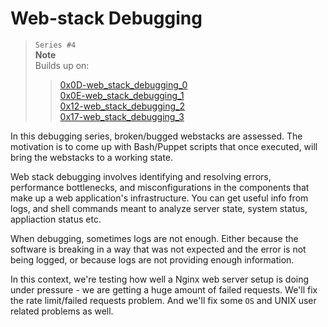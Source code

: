 # Web-stack Debugging

> `Series #4`  
> **Note**  
> Builds up on:  
>> [0x0D-web_stack_debugging_0](../0x0D-web_stack_debugging_0)  
>> [0x0E-web_stack_debugging_1](../0x0E-web_stack_debugging_1)  
>> [0x12-web_stack_debugging_2](../0x12-web_stack_debugging_2)  
>> [0x17-web_stack_debugging_3](../0x17-web_stack_debugging_3)  


In this debugging series, broken/bugged webstacks are assessed. The motivation is to come up with Bash/Puppet scripts that once executed, will bring the webstacks to a working state.

Web stack debugging involves identifying and resolving errors, performance bottlenecks, and misconfigurations in the components that make up a web application's infrastructure. You can get useful info from logs, and shell commands meant to analyze server state, system status, appliaction status etc.

When debugging, sometimes logs are not enough. Either because the software is breaking in a way that was not expected and the error is not being logged, or because logs are not providing enough information.  

In this context, we're testing how well a Nginx web server setup is doing under pressure - we are getting a huge amount of failed requests. We'll fix the rate limit/failed requests problem. And we'll fix some `OS` and UNIX user related problems as well.
